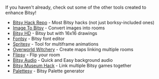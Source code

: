If you haven't already, check out some of the other tools created to enhance Bitsy!

* <a href="https://github.com/seleb/bitsy-hacks/" target="_blank" rel="noopener">Bitsy Hack Repo</a> - Most Bitsy hacks (not just borksy-included ones)
* <a href="https://ruin.itch.io/image-to-bitsy" target="_blank" rel="noopener">Image To Bitsy</a> - Convert images into rooms
* <a href="https://vonbednar.itch.io/bitsy-x2" target="_blank" rel="noopener">Bitsy HD</a> - Bitsy but with 16x16 drawings
* <a href="https://seansleblanc.itch.io/fontsy" target="_blank" rel="noopener">Fontsy</a> - Bitsy font editor
* <a href="https://tommakesstuff.itch.io/spritesy" target="_blank" rel="noopener">Spritesy</a> - Tool for multiframe animations
* <a href="https://voec.github.io/witchery/" target="_blank" rel="noopener">Overworld Witchery</a> - Create maps linking multiple rooms
* <a href="https://candle.itch.io/bitsy-audio" target="_blank" rel="noopener">Flipsy</a> - Flip your room
* <a href="https://candle.itch.io/bitsy-audio" target="_blank" rel="noopener">Bitsy Audio</a> - Quick and Easy background audio
* <a href="https://erikaverkaaik.itch.io/bitsy-museum-hack" target="_blank" rel="noopener">Bitsy Museum Hack</a> - Link multiple Bitsy games together
* <a href="https://zenzoa.itch.io/palettsy" target="_blank" rel="noopener">Palettesy</a> - Bitsy Palette generator